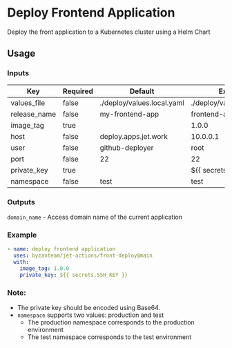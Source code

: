 # Deploy Frontend Application
Deploy the front application to a Kubernetes cluster using a Helm Chart

## Usage
### Inputs
| Key                 | Required| Default                    | Example                                                 |
| ------------------- | ------- | -------------------------- | ------------------------------------------------------- |
| values_file         | false   | ./deploy/values.local.yaml | ./deploy/values.local.yaml                              |
| release_name        | false   | my-frontend-app            | frontend-app                                            |
| image_tag           | true    |                            | 1.0.0                                                   |
| host                | false   | deploy.apps.jet.work       | 10.0.0.1                                                |
| user                | false   | github-deployer            | root                                                    |
| port                | false   | 22                         | 22                                                      |
| private_key         | true    |                            | ${{ secrets.SSH_KEY }}                                  |
| namespace           | false   | test                       | test                                                    |

### Outputs
`domain_name` - Access domain name of the current application

### Example
```yaml
- name: deploy frontend application
  uses: byzanteam/jet-actions/front-deploy@main
  with:
    image_tag: 1.0.0
    private_key: ${{ secrets.SSH_KEY }}
```

### Note:
* The private key should be encoded using Base64.
* `namespace` supports two values: production and test
  * The production namespace corresponds to the production environment
  * The test namespace corresponds to the test environment
